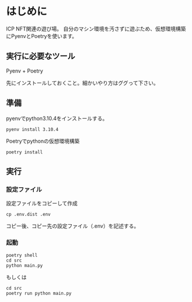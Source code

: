 # はじめに

ICP NFT関連の遊び場。
自分のマシン環境を汚さずに遊ぶため、仮想環境構築にPyenvとPoetryを使います。

## 実行に必要なツール

Pyenv + Poetry

先にインストールしておくこと。細かいやり方はググって下さい。

## 準備

pyenvでpython3.10.4をインストールする。
```
pyenv install 3.10.4
```

Poetryでpythonの仮想環境構築
```
poetry install
```

## 実行

### 設定ファイル

設定ファイルをコピーして作成
```
cp .env.dist .env
```

コピー後、コピー先の設定ファイル（.env）を記述する。

### 起動

```
poetry shell
cd src
python main.py
```

もしくは

```
cd src
poetry run python main.py 
```